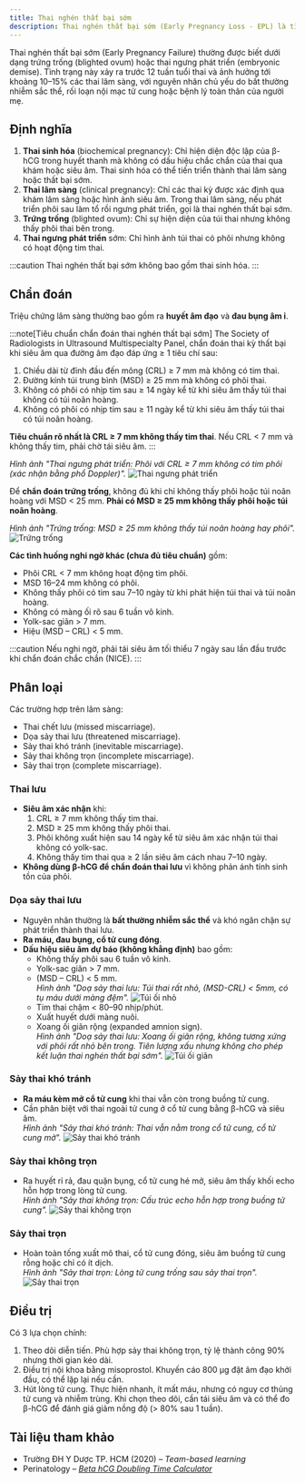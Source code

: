 ```yaml
---
title: Thai nghén thất bại sớm
description: Thai nghén thất bại sớm (Early Pregnancy Loss - EPL) là tình trạng thai lâm sàng được xác định qua siêu âm hoặc khám phụ khoa có dấu hiệu thai không phát triển.
---
```


Thai nghén thất bại sớm (Early Pregnancy Failure) thường được biết dưới dạng trứng trống (blighted ovum) hoặc thai ngưng phát triển (embryonic demise). Tình trạng này xảy ra trước 12 tuần tuổi thai và ảnh hưởng tới khoảng 10–15% các thai lâm sàng, với nguyên nhân chủ yếu do bất thường nhiễm sắc thể, rối loạn nội mạc tử cung hoặc bệnh lý toàn thân của người mẹ.

## Định nghĩa

1. **Thai sinh hóa** (biochemical pregnancy): Chỉ hiện diện độc lập của β-hCG trong huyết thanh mà không có dấu hiệu chắc chắn của thai qua khám hoặc siêu âm. Thai sinh hóa có thể tiến triển thành thai lâm sàng hoặc thất bại sớm.
2. **Thai lâm sàng** (clinical pregnancy): Chỉ các thai kỳ được xác định qua khám lâm sàng hoặc hình ảnh siêu âm. Trong thai lâm sàng, nếu phát triển phôi sau làm tổ rồi ngưng phát triển, gọi là thai nghén thất bại sớm.
3. **Trứng trống** (blighted ovum): Chỉ sự hiện diện của túi thai nhưng không thấy phôi thai bên trong.
4. **Thai ngưng phát triển** sớm: Chỉ hình ảnh túi thai có phôi nhưng không có hoạt động tim thai.

:::caution
Thai nghén thất bại sớm không bao gồm thai sinh hóa.
:::

## Chẩn đoán

Triệu chứng lâm sàng thường bao gồm ra **huyết âm đạo** và **đau bụng âm ỉ**.

:::note[Tiêu chuẩn chẩn đoán thai nghén thất bại sớm]
The Society of Radiologists in Ultrasound Multispecialty Panel, chẩn đoán thai kỳ thất bại khi siêu âm qua đường âm đạo đáp ứng ≥ 1 tiêu chí sau:

1. Chiều dài từ đỉnh đầu đến mông (CRL) ≥ 7 mm mà không có tim thai.
2. Đường kính túi trung bình (MSD) ≥ 25 mm mà không có phôi thai.
3. Không có phôi có nhịp tim sau ≥ 14 ngày kể từ khi siêu âm thấy túi thai không có túi noãn hoàng.
4. Không có phôi có nhịp tim sau ≥ 11 ngày kể từ khi siêu âm thấy túi thai có túi noãn hoàng.

**Tiêu chuẩn rõ nhất là CRL ≥ 7 mm không thấy tim thai**. Nếu CRL < 7 mm và không thấy tim, phải chờ tái siêu âm.
:::

_Hình ảnh "Thai ngưng phát triển: Phôi với CRL ≥ 7 mm không có tim phôi (xác nhận bằng phổ Doppler)"._
![Thai ngưng phát triển](./_images/thai-that-bai-som/thai-ngung-phat-trien.png)

Để **chẩn đoán trứng trống**, không đủ khi chỉ không thấy phôi hoặc túi noãn hoàng với MSD < 25 mm. **Phải có MSD ≥ 25 mm không thấy phôi hoặc túi noãn hoàng**.

_Hình ảnh "Trứng trống: MSD ≥ 25 mm không thấy túi noãn hoàng hay phôi"._
![Trứng trống](./_images/thai-that-bai-som/trung-trong.png)

**Các tình huống nghi ngờ khác (chưa đủ tiêu chuẩn)** gồm:

- Phôi CRL < 7 mm không hoạt động tim phôi.
- MSD 16–24 mm không có phôi.
- Không thấy phôi có tim sau 7–10 ngày từ khi phát hiện túi thai và túi noãn hoàng.
- Không có màng ối rõ sau 6 tuần vô kinh.
- Yolk-sac giãn > 7 mm.
- Hiệu (MSD – CRL) < 5 mm.

:::caution
Nếu nghi ngờ, phải tái siêu âm tối thiểu 7 ngày sau lần đầu trước khi chẩn đoán chắc chắn (NICE).
:::

## Phân loại

Các trường hợp trên lâm sàng:

- Thai chết lưu (missed miscarriage).
- Dọa sảy thai lưu (threatened miscarriage).
- Sảy thai khó tránh (inevitable miscarriage).
- Sảy thai không trọn (incomplete miscarriage).
- Sảy thai trọn (complete miscarriage).

### Thai lưu

- **Siêu âm xác nhận** khi:
  1. CRL ≥ 7 mm không thấy tim thai.
  2. MSD ≥ 25 mm không thấy phôi thai.
  3. Phôi không xuất hiện sau 14 ngày kể từ siêu âm xác nhận túi thai không có yolk-sac.
  4. Không thấy tim thai qua ≥ 2 lần siêu âm cách nhau 7–10 ngày.
- **Không dùng β-hCG để chẩn đoán thai lưu** vì không phản ánh tính sinh tồn của phôi.

### Dọa sảy thai lưu

- Nguyên nhân thường là **bất thường nhiễm sắc thể** và khó ngăn chặn sự phát triển thành thai lưu.
- **Ra máu, đau bụng, cổ tử cung đóng**.
- **Dấu hiệu siêu âm dự báo (không khẳng định)** bao gồm:
  - Không thấy phôi sau 6 tuần vô kinh.
  - Yolk-sac giãn > 7 mm.
  - (MSD – CRL) < 5 mm.<br>
    _Hình ảnh "Doạ sảy thai lưu: Túi thai rất nhỏ, (MSD-CRL) < 5mm, có tụ máu dưới màng đệm"._
    ![Túi ối nhỏ](./_images/thai-that-bai-som/doa-say-thai-luu-tui-oi-nho.png)
  - Tim thai chậm < 80–90 nhịp/phút.
  - Xuất huyết dưới màng nuôi.
  - Xoang ối giãn rộng (expanded amnion sign).<br>
    _Hình ảnh "Doạ sảy thai lưu: Xoang ối giãn rộng, không tương xứng với phôi rất nhỏ bên trong. Tiên lượng xấu nhưng không cho phép kết luận thai nghén thất bại sớm"._
    ![Túi ối giãn](./_images/thai-that-bai-som/doa-say-thai-luu-tui-oi-gian.png)

### Sảy thai khó tránh

- **Ra máu kèm mở cổ tử cung** khi thai vẫn còn trong buồng tử cung.
- Cần phân biệt với thai ngoài tử cung ở cổ tử cung bằng β-hCG và siêu âm.<br>
  _Hình ảnh "Sảy thai khó tránh: Thai vẫn nằm trong cổ tử cung, cổ tử cung mở"._
  ![Sảy thai khó tránh](./_images/thai-that-bai-som/say-thai-kho-tranh.png)

### Sảy thai không trọn

- Ra huyết rỉ rả, đau quặn bụng, cổ tử cung hé mở, siêu âm thấy khối echo hỗn hợp trong lòng tử cung.<br>
  _Hình ảnh "Sảy thai không trọn: Cấu trúc echo hỗn hợp trong buồng tử cung"._
  ![Sảy thai không trọn](./_images/thai-that-bai-som/say-thai-khong-tron.png)

### Sảy thai trọn

- Hoàn toàn tống xuất mô thai, cổ tử cung đóng, siêu âm buồng tử cung rỗng hoặc chỉ có ít dịch.<br>
  _Hình ảnh "Sảy thai trọn: Lòng tử cung trống sau sảy thai trọn"._
  ![Sảy thai trọn](./_images/thai-that-bai-som/say-thai-tron.jpeg)

## Điều trị

Có 3 lựa chọn chính:

1. Theo dõi diễn tiến. Phù hợp sảy thai không trọn, tỷ lệ thành công 90% nhưng thời gian kéo dài.
2. Điều trị nội khoa bằng misoprostol. Khuyến cáo 800 µg đặt âm đạo khởi đầu, có thể lặp lại nếu cần.
3. Hút lòng tử cung. Thực hiện nhanh, ít mất máu, nhưng có nguy cơ thủng tử cung và nhiễm trùng.
   Khi chọn theo dõi, cần tái siêu âm và có thể đo β-hCG để đánh giá giảm nồng độ (> 80% sau 1 tuần).

## Tài liệu tham khảo

- Trường ĐH Y Dược TP. HCM (2020) – _Team-based learning_
- Perinatology – [_Beta hCG Doubling Time Calculator_](https://perinatology.com/calculators/betahCG.htm)
